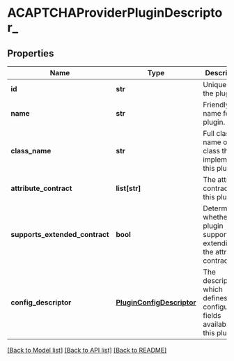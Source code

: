 # ACAPTCHAProviderPluginDescriptor_

## Properties
Name | Type | Description | Notes
------------ | ------------- | ------------- | -------------
**id** | **str** | Unique ID of the plugin. | [optional] 
**name** | **str** | Friendly name for the plugin. | [optional] 
**class_name** | **str** | Full class name of the class that implements this plugin. | [optional] 
**attribute_contract** | **list[str]** | The attribute contract for this plugin. | [optional] 
**supports_extended_contract** | **bool** | Determines whether this plugin supports extending the attribute contract. | [optional] 
**config_descriptor** | [**PluginConfigDescriptor**](PluginConfigDescriptor.md) | The descriptor which defines the configuration fields available for this plugin. | [optional] 

[[Back to Model list]](../README.md#documentation-for-models) [[Back to API list]](../README.md#documentation-for-api-endpoints) [[Back to README]](../README.md)


